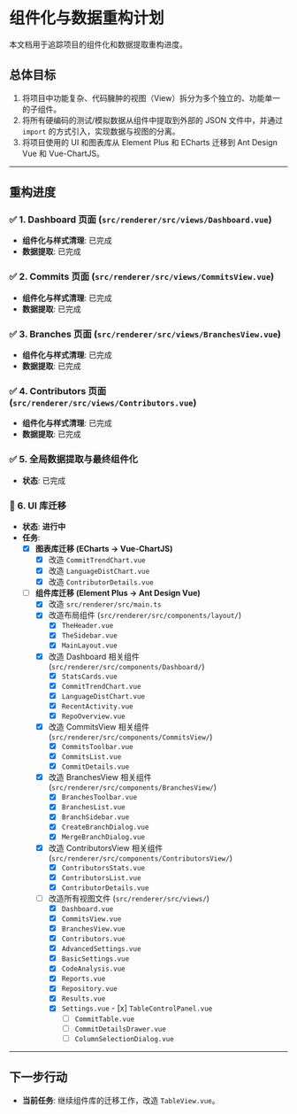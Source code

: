 # 组件化与数据重构计划

本文档用于追踪项目的组件化和数据提取重构进度。

## 总体目标

1.  将项目中功能复杂、代码臃肿的视图（View）拆分为多个独立的、功能单一的子组件。
2.  将所有硬编码的测试/模拟数据从组件中提取到外部的 JSON 文件中，并通过 `import` 的方式引入，实现数据与视图的分离。
3.  将项目使用的 UI 和图表库从 Element Plus 和 ECharts 迁移到 Ant Design Vue 和 Vue-ChartJS。

---

## 重构进度

### ✅ 1. Dashboard 页面 (`src/renderer/src/views/Dashboard.vue`)

- **组件化与样式清理**: 已完成
- **数据提取**: 已完成

### ✅ 2. Commits 页面 (`src/renderer/src/views/CommitsView.vue`)

- **组件化与样式清理**: 已完成
- **数据提取**: 已完成

### ✅ 3. Branches 页面 (`src/renderer/src/views/BranchesView.vue`)

- **组件化与样式清理**: 已完成
- **数据提取**: 已完成

### ✅ 4. Contributors 页面 (`src/renderer/src/views/Contributors.vue`)

- **组件化与样式清理**: 已完成
- **数据提取**: 已完成

### ✅ 5. 全局数据提取与最终组件化

- **状态**: 已完成

### 🚧 6. UI 库迁移

- **状态**: **进行中**
- **任务**:
  - [x] **图表库迁移 (ECharts -> Vue-ChartJS)**
    - [x] 改造 `CommitTrendChart.vue`
    - [x] 改造 `LanguageDistChart.vue`
    - [x] 改造 `ContributorDetails.vue`
  - [ ] **组件库迁移 (Element Plus -> Ant Design Vue)**
    - [x] 改造 `src/renderer/src/main.ts`
    - [x] 改造布局组件 (`src/renderer/src/components/layout/`)
      - [x] `TheHeader.vue`
      - [x] `TheSidebar.vue`
      - [x] `MainLayout.vue`
    - [x] 改造 Dashboard 相关组件 (`src/renderer/src/components/Dashboard/`)
      - [x] `StatsCards.vue`
      - [x] `CommitTrendChart.vue`
      - [x] `LanguageDistChart.vue`
      - [x] `RecentActivity.vue`
      - [x] `RepoOverview.vue`
    - [x] 改造 CommitsView 相关组件 (`src/renderer/src/components/CommitsView/`)
      - [x] `CommitsToolbar.vue`
      - [x] `CommitsList.vue`
      - [x] `CommitDetails.vue`
    - [x] 改造 BranchesView 相关组件 (`src/renderer/src/components/BranchesView/`)
      - [x] `BranchesToolbar.vue`
      - [x] `BranchesList.vue`
      - [x] `BranchSidebar.vue`
      - [x] `CreateBranchDialog.vue`
      - [x] `MergeBranchDialog.vue`
    - [x] 改造 ContributorsView 相关组件 (`src/renderer/src/components/ContributorsView/`)
      - [x] `ContributorsStats.vue`
      - [x] `ContributorsList.vue`
      - [x] `ContributorDetails.vue`
    - [ ] 改造所有视图文件 (`src/renderer/src/views/`)
      - [x] `Dashboard.vue`
      - [x] `CommitsView.vue`
      - [x] `BranchesView.vue`
      - [x] `Contributors.vue`
      - [x] `AdvancedSettings.vue`
      - [x] `BasicSettings.vue`
      - [x] `CodeAnalysis.vue`
      - [x] `Reports.vue`
      - [x] `Repository.vue`
      - [x] `Results.vue`
      - [x] `Settings.vue`
              - [x] `TableControlPanel.vue`
        - [ ] `CommitTable.vue`
        - [ ] `CommitDetailsDrawer.vue`
        - [ ] `ColumnSelectionDialog.vue`

---

## 下一步行动

- **当前任务**: 继续组件库的迁移工作，改造 `TableView.vue`。
